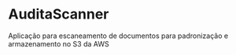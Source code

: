 ﻿# AuditaScanner
Aplicação para escaneamento de documentos para padronização e armazenamento no S3 da AWS